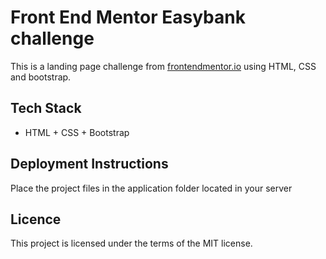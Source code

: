 # Front End Mentor Easybank challenge
This is a landing page challenge from [frontendmentor.io]('https://www.frontendmentor.io/challenges/easybank-landing-page-WaUhkoDN') using HTML, CSS and bootstrap.

## Tech Stack
* HTML + CSS + Bootstrap

## Deployment Instructions
Place the project files in the application folder located in your server

## Licence
This project is licensed under the terms of the MIT license.
